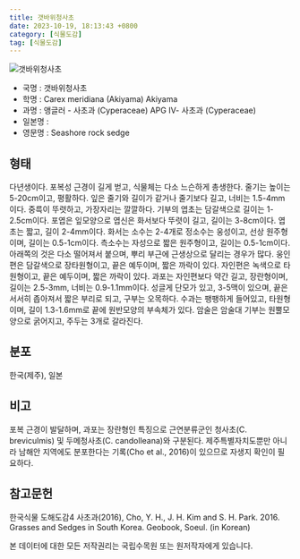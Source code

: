 ```yaml
---
title: 갯바위청사초
date: 2023-10-19, 18:13:43 +0800
category: [식물도감]
tag: [식물도감]
---
```




![갯바위청사초](http://www.nature.go.kr/fileUpload/plants/basic/illustration/9859_illustration_th2.jpg)
- 국명 : 갯바위청사초
- 학명 : Carex meridiana (Akiyama) Akiyama
- 과명 : 앵글러 - 사초과 (Cyperaceae) APG Ⅳ- 사초과 (Cyperaceae)
- 일본명 : 
- 영문명 : Seashore rock sedge


## 형태
다년생이다. 포복성 근경이 길게 벋고, 식물체는 다소 느슨하게 총생한다. 줄기는 높이는 5-20cm이고, 평활하다. 잎은 줄기와 길이가 같거나 줄기보다 길고, 너비는 1.5-4mm이다. 중륵이 뚜렷하고, 가장자리는 깔깔하다. 기부의 엽초는 담갈색으로 길이는 1-2.5cm이다. 포엽은 잎모양으로 엽신은 화서보다 뚜렷이 길고, 길이는 3-8cm이다. 엽초는 짧고, 길이 2-4mm이다. 화서는 소수는 2-4개로 정소수는 웅성이고, 선상 원주형이며, 길이는 0.5-1cm이다. 측소수는 자성으로 짧은 원주형이고, 길이는 0.5-1cm이다. 아래쪽의 것은 다소 떨어져서 붙으며, 뿌리 부근에 근생상으로 달리는 경우가 많다. 웅인편은 담갈색으로 장타원형이고, 끝은 예두이며, 짧은 까락이 있다. 자인편은 녹색으로 타원형이고, 끝은 예두이며, 짧은 까락이 있다. 과포는 자인편보다 약간 길고, 장란형이며, 길이는 2.5-3mm, 너비는 0.9-1.1mm이다. 성글게 단모가 있고, 3-5맥이 있으며, 끝은 서서히 좁아져서 짧은 부리로 되고, 구부는 오목하다. 수과는 팽팽하게 들어있고, 타원형이며, 길이 1.3-1.6mm로 끝에 원반모양의 부속체가 있다. 암술은 암술대 기부는 원뿔모양으로 굵어지고, 주두는 3개로 갈라진다.
## 분포
한국(제주), 일본
## 비고
포복 근경이 발달하며, 과포는 장란형인 특징으로 근연분류군인 청사초(C. breviculmis) 및 두메청사초(C. candolleana)와 구분된다. 제주특별자치도뿐만 아니라 남해안 지역에도 분포한다는 기록(Cho et al., 2016)이 있으므로 자생지 확인이 필요하다.
## 참고문헌
한국식물 도해도감4 사초과(2016), Cho, Y. H., J. H. Kim and S. H. Park. 2016. Grasses and Sedges in South Korea. Geobook, Soeul. (in Korean)






본 데이터에 대한 모든 저작권리는 국립수목원 또는 원저작자에게 있습니다.
